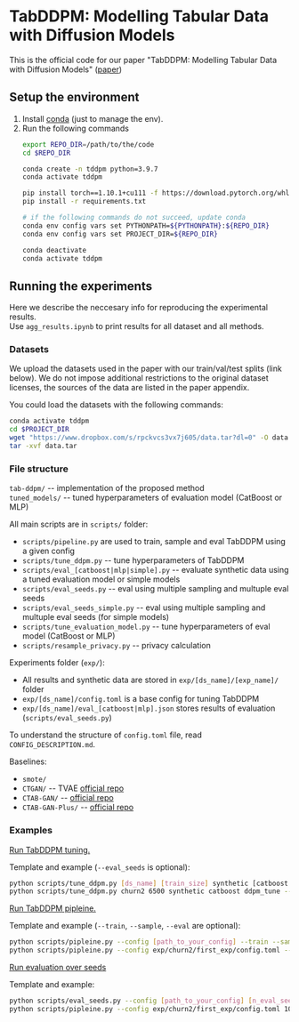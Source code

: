 # TabDDPM: Modelling Tabular Data with Diffusion Models
This is the official code for our paper "TabDDPM: Modelling Tabular Data with Diffusion Models" ([paper](https://arxiv.org/abs/2209.15421))

<!-- ## Results
You can view all the results and build your own tables with this [notebook](notebooks/Reports.ipynb). -->

## Setup the environment
1. Install [conda](https://docs.conda.io/en/latest/miniconda.html) (just to manage the env).
2. Run the following commands
    ```bash
    export REPO_DIR=/path/to/the/code
    cd $REPO_DIR

    conda create -n tddpm python=3.9.7
    conda activate tddpm

    pip install torch==1.10.1+cu111 -f https://download.pytorch.org/whl/torch_stable.html
    pip install -r requirements.txt

    # if the following commands do not succeed, update conda
    conda env config vars set PYTHONPATH=${PYTHONPATH}:${REPO_DIR}
    conda env config vars set PROJECT_DIR=${REPO_DIR}

    conda deactivate
    conda activate tddpm
    ```

## Running the experiments

Here we describe the neccesary info for reproducing the experimental results.  
Use `agg_results.ipynb` to print results for all dataset and all methods.

### Datasets

We upload the datasets used in the paper with our train/val/test splits (link below). We do not impose additional restrictions to the original dataset licenses, the sources of the data are listed in the paper appendix. 

You could load the datasets with the following commands:

``` bash
conda activate tddpm
cd $PROJECT_DIR
wget "https://www.dropbox.com/s/rpckvcs3vx7j605/data.tar?dl=0" -O data.tar
tar -xvf data.tar
```

### File structure
`tab-ddpm/` -- implementation of the proposed method  
`tuned_models/` -- tuned hyperparameters of evaluation model (CatBoost or MLP)

All main scripts are in `scripts/` folder:

- `scripts/pipeline.py` are used to train, sample and eval TabDDPM using a given config  
- `scripts/tune_ddpm.py` -- tune hyperparameters of TabDDPM
- `scripts/eval_[catboost|mlp|simple].py` -- evaluate synthetic data using a tuned evaluation model or simple models
- `scripts/eval_seeds.py` -- eval using multiple sampling and multuple eval seeds
- `scripts/eval_seeds_simple.py` --  eval using multiple sampling and multuple eval seeds (for simple models)
- `scripts/tune_evaluation_model.py` -- tune hyperparameters of eval model (CatBoost or MLP)
- `scripts/resample_privacy.py` -- privacy calculation  

Experiments folder (`exp/`):
- All results and synthetic data are stored in `exp/[ds_name]/[exp_name]/` folder
- `exp/[ds_name]/config.toml` is a base config for tuning TabDDPM
- `exp/[ds_name]/eval_[catboost|mlp].json` stores results of evaluation (`scripts/eval_seeds.py`)  

To understand the structure of `config.toml` file, read `CONFIG_DESCRIPTION.md`.

Baselines:
- `smote/`
- `CTGAN/` -- TVAE [official repo](https://github.com/sdv-dev/CTGAN)
- `CTAB-GAN/` --  [official repo](https://github.com/Team-TUD/CTAB-GAN)
- `CTAB-GAN-Plus/` -- [official repo](https://github.com/Team-TUD/CTAB-GAN-Plus)

### Examples

<ins>Run TabDDPM tuning.</ins>   

Template and example (`--eval_seeds` is optional): 
```bash
python scripts/tune_ddpm.py [ds_name] [train_size] synthetic [catboost|mlp] [exp_name] --eval_seeds
python scripts/tune_ddpm.py churn2 6500 synthetic catboost ddpm_tune --eval_seeds
```

<ins>Run TabDDPM pipleine.</ins>   

Template and example  (`--train`, `--sample`, `--eval` are optional): 
```bash
python scripts/pipleine.py --config [path_to_your_config] --train --sample --eval
python scripts/pipleine.py --config exp/churn2/first_exp/config.toml --train --sample
```

<ins>Run evaluation over seeds</ins>   

Template and example: 
```bash
python scripts/eval_seeds.py --config [path_to_your_config] [n_eval_seeds] ddpm synthetic [catboost|mlp] [n_sample_seeds]
python scripts/pipleine.py --config exp/churn2/first_exp/config.toml 10 ddpm synthetic catboost 5
```